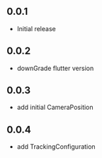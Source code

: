 ## 0.0.1

*  Initial release 

## 0.0.2
*  downGrade flutter version 

## 0.0.3
*  add initial CameraPosition

## 0.0.4
*  add TrackingConfiguration 
